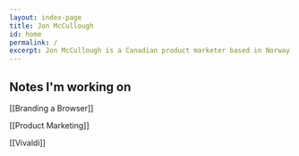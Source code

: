 ```yaml
---
layout: index-page
title: Jon McCullough
id: home
permalink: /
excerpt: Jon McCullough is a Canadian product marketer based in Norway. Why is he writing this in the third-person, you ask? Good question.
---
```



## Notes I'm working on

[[Branding a Browser]]

[[Product Marketing]]

[[Vivaldi]]